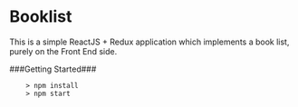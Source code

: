 # Booklist

This is a simple ReactJS + Redux application which implements a book list, purely on the Front End side.

###Getting Started###

```
	> npm install
	> npm start
```
